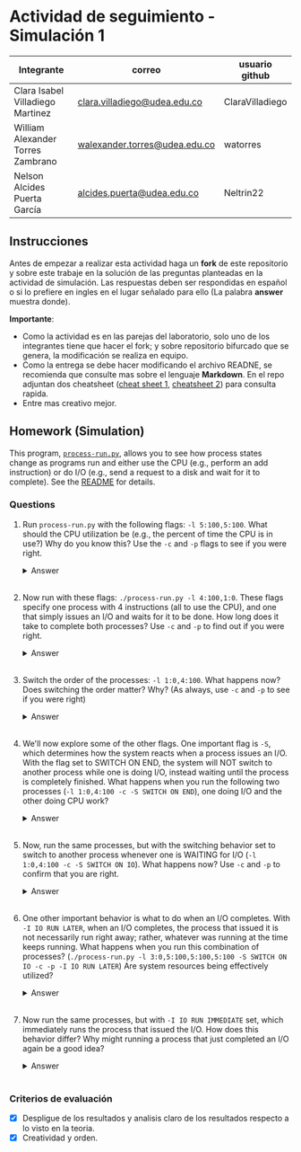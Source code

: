 # Actividad de seguimiento - Simulación 1

|Integrante|correo|usuario github|
|---|---|---|
|Clara Isabel Villadiego Martinez|clara.villadiego@udea.edu.co|ClaraVilladiego|
|William Alexander Torres Zambrano|walexander.torres@udea.edu.co|watorres|
|Nelson Alcides Puerta García|alcides.puerta@udea.edu.co|Neltrin22|

## Instrucciones

Antes de empezar a realizar esta actividad haga un **fork** de este repositorio y sobre este trabaje en la solución de las preguntas planteadas en la actividad de simulación. Las respuestas deben ser respondidas en español o si lo prefiere en ingles en el lugar señalado para ello (La palabra **answer** muestra donde).

**Importante**:
* Como la actividad es en las parejas del laboratorio, solo uno de los integrantes tiene que hacer el fork; y sobre repositorio bifurcado que se genera, la modificación se realiza en equipo.
* Como la entrega se debe hacer modificando el archivo READNE, se recomienda que consulte mas sobre el lenguaje **Markdown**. En el repo adjuntan dos cheatsheet ([cheat sheet 1](Markdown_Cheat_Sheet.pdf), [cheatsheet 2](markdown-cheatsheet.pdf)) para consulta rapida.
* Entre mas creativo mejor.

## Homework (Simulation)

This program, [`process-run.py`](process-run.py), allows you to see how process states change as programs run and either use the CPU (e.g., perform an add instruction) or do I/O (e.g., send a request to a disk and wait for it to complete). See the [README](https://github.com/remzi-arpacidusseau/ostep-homework/blob/master/cpu-intro/README.md) for details.

### Questions

1. Run `process-run.py` with the following flags: `-l 5:100,5:100`. What should the CPU utilization be (e.g., the percent of time the CPU is in use?) Why do you know this? Use the `-c` and `-p` flags to see if you were right.
   
   <details>
   <summary>Answer</summary>
    Como no hay IO, ningún proceso se suspende o se reprograma. Así que el sistema ejecuta el primer proceso (Process 0) hasta que termina, luego pasa al segundo proceso (Process 1) y lo ejecuta hasta el final, lo cual produce un porcentaje de utilización de la CPU del 100%.
      ![Imagen de WhatsApp 2025-04-11 a las 20 04 33_558680f4](https://github.com/user-attachments/assets/8dcbbae8-41a5-46c7-a373-15a8effaddfb)

   </details>
   <br>

2. Now run with these flags: `./process-run.py -l 4:100,1:0`. These flags specify one process with 4 instructions (all to use the CPU), and one that simply issues an I/O and waits for it to be done. How long does it take to complete both processes? Use `-c` and `-p` to find out if you were right. 
   
   <details>
   <summary>Answer</summary>
   Como hay una una IO el proceso se bloquea y le da paso a los demas procesos, entonce espera hasta que culmine la operacion de IO que puede durar un promedio de 6 ciclos 
   mas otros 4 del otro proceso podría tomarse al rededor de 14 ciclos.
      <img width="432" alt="{8AF90B67-E8E4-4684-AB65-8BA520329E32}" src="https://github.com/user-attachments/assets/66ed5698-a299-4263-951c-5720e00488c5" />

   </details>
   <br>

3. Switch the order of the processes: `-l 1:0,4:100`. What happens now? Does switching the order matter? Why? (As always, use `-c` and `-p` to see if you were right)
   
   <details>
   <summary>Answer</summary>
   Se reduciría el tiempo de ejecución, porque mientras se procesa la IO se ejecuta el otro proceso.
      <img width="418" alt="{48321A28-58A8-413F-BBE8-A6499D120404}" src="https://github.com/user-attachments/assets/937c2899-374e-43a1-8f96-303047b75245" />

   </details>
   <br>

4. We'll now explore some of the other flags. One important flag is `-S`, which determines how the system reacts when a process issues an I/O. With the flag set to SWITCH ON END, the system will NOT switch to another process while one is doing I/O, instead waiting until the process is completely finished. What happens when you run the following two processes (`-l 1:0,4:100 -c -S SWITCH ON END`), one doing I/O and the other doing CPU work?
   
   <details>
   <summary>Answer</summary>
   Con esa instrucción el sistema no cambiara a los demas procesos hasta que termine el proceso que tiene la IO y esto sucede despues de que retorne de la IO, en ese tiempo     no habrá utilización de la CPU.
      <img width="489" alt="{A7E653E7-11FB-49C7-B558-C4AA8CBE487C}" src="https://github.com/user-attachments/assets/a8938a5a-fb73-4e7a-8d05-4f8543bdf22c" />

   </details>
   <br>

5. Now, run the same processes, but with the switching behavior set to switch to another process whenever one is WAITING for I/O (`-l 1:0,4:100 -c -S SWITCH ON IO`). What happens now? Use `-c` and `-p` to confirm that you are right.
   
   <details>
   <summary>Answer</summary>
   Em este caso si se permite cambiar a otros procesos cuando se realiza la solicitud de IO, por lo tanto se mejora la eficiencia y utilización de la CPU.
      <img width="491" alt="{CB1EE1D9-2F59-4D55-A175-6DFD592A3E0C}" src="https://github.com/user-attachments/assets/dc22a2c1-0bf8-4aac-a32a-65ae49c5f84c" />

   </details>
   <br>

6. One other important behavior is what to do when an I/O completes. With `-I IO RUN LATER`, when an I/O completes, the process that issued it is not necessarily run right away; rather, whatever was running at the time keeps running. What happens when you run this combination of processes? (`./process-run.py -l 3:0,5:100,5:100,5:100 -S SWITCH ON IO -c -p -I IO RUN LATER`) Are system resources being effectively utilized?
   
   <details>
   <summary>Answer</summary>
   Con estas instrucciones el sistema otorga cierta prioridades y deja esperando al proceso que hizo la IO sin robarle el control al proceso en ejecución, esto puede hacer      que el sistema sea mas equilibrado planificando tambien los retornos de las IO.
      <img width="502" alt="{8AC4A59D-9D3A-476C-B059-740810512C62}" src="https://github.com/user-attachments/assets/9e13ab0d-27a3-45d9-9dd3-6e334f01ad60" />

   </details>
   <br>

7. Now run the same processes, but with `-I IO RUN IMMEDIATE` set, which immediately runs the process that issued the I/O. How does this behavior differ? Why might running a process that just completed an I/O again be a good idea?
   
   <details>
   <summary>Answer</summary>
   Como en este caso el retorno de una IO interrumpe el proceso en ejecución, se puede incrementar considerablemente el tiempo de ejecución de las procesos que no están 
   ejecutando peticiones IO, la ventaja es que se aumenta el tiempo de utilización de la CPU.
      <img width="511" alt="{D9B492CE-B7A3-4694-AF35-63B8EC41EE90}" src="https://github.com/user-attachments/assets/b0305a18-6e89-463f-8975-4b0f26c9f452" />

      
   </details>
   <br>


### Criterios de evaluación
- [x] Despligue de los resultados y analisis claro de los resultados respecto a lo visto en la teoria.
- [x] Creatividad y orden.
